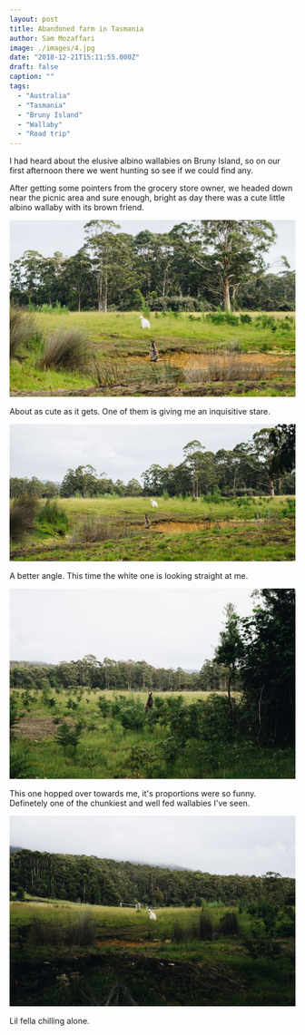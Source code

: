 ```yaml
---
layout: post
title: Abandoned farm in Tasmania 
author: Sam Mozaffari
image: ./images/4.jpg
date: "2018-12-21T15:11:55.000Z"
draft: false
caption: ""
tags: 
  - "Australia"
  - "Tasmania"
  - "Bruny Island"
  - "Wallaby"
  - "Road trip" 
---
```



I had heard about the elusive albino wallabies on Bruny Island, so on our first afternoon there we went hunting so see if we could find any. 

After getting some pointers from the grocery store owner, we headed down near the picnic area and sure enough, bright as day there was a cute little albino wallaby with its brown friend.

![](./images/1.jpg)

About as cute as it gets. One of them is giving me an inquisitive stare.


![](./images/2.jpg)

A better angle. This time the white one is looking straight at me.


![](./images/3.jpg)

This one hopped over towards me, it's proportions were so funny. Definetely one of the chunkiest and well fed wallabies I've seen.

![](./images/4.jpg)

Lil fella chilling alone.